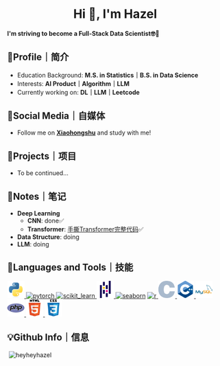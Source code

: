 <h1 align="center">Hi 👋, I'm Hazel</h1>
<h4 align="left">I'm striving to become a Full-Stack Data Scientist🤓💪</h4>

<h2 align="left">📍Profile｜简介</h2>

- Education Background: **M.S. in Statistics｜B.S. in Data Science**
- Interests: **AI Product｜Algorithm｜LLM**
- Currently working on: **DL｜LLM｜Leetcode**


<h2 align="left">📕Social Media｜自媒体</h2>

- Follow me on [**Xiaohongshu**](https://xhslink.com/m/9umC6D257rf) and study with me!

<h2 align="left">🎯Projects｜项目</h2>

- To be continued...


<h2 align="left">📝Notes｜笔记</h2>

- **Deep Learning**
  - **CNN**: done✅
  - **Transformer**: [手撕Transformer完整代码](https://github.com/heyheyHazel/Transformer/blob/0f9f9c9856ffd32b7b94ec3859483f7a514ae052/transformer.ipynb)✅
- **Data Structure**: doing
- **LLM**: doing


<h2 align="left">🔨Languages and Tools｜技能</h2>


<p align="left"> 
  <a href="https://www.python.org" target="_blank" rel="noreferrer"> <img src="https://raw.githubusercontent.com/devicons/devicon/master/icons/python/python-original.svg" alt="python" width="40" height="40"/> </a> 
  <a href="https://pytorch.org/" target="_blank" rel="noreferrer"> <img src="https://www.vectorlogo.zone/logos/pytorch/pytorch-icon.svg" alt="pytorch" width="40" height="40"/> </a> 
  <a href="https://scikit-learn.org/" target="_blank" rel="noreferrer"> <img src="https://upload.wikimedia.org/wikipedia/commons/0/05/Scikit_learn_logo_small.svg" alt="scikit_learn" width="40" height="40"/> </a> 
  <a href="https://pandas.pydata.org/" target="_blank" rel="noreferrer"> <img src="https://raw.githubusercontent.com/devicons/devicon/2ae2a900d2f041da66e950e4d48052658d850630/icons/pandas/pandas-original.svg" alt="pandas" width="40" height="40"/> </a> 
    <a href="https://seaborn.pydata.org/" target="_blank" rel="noreferrer"> <img src="https://seaborn.pydata.org/_images/logo-mark-lightbg.svg" alt="seaborn" width="40" height="40"/></a>
  <a href="https://www.r-project.org/" target="_blank" rel="noreferrer"> <img src="https://cdn.jsdelivr.net/gh/devicons/devicon/icons/r/r-original.svg" alt="r" width="40" height="40"/> </a>
  <a href="https://www.cprogramming.com/" target="_blank" rel="noreferrer"> <img src="https://raw.githubusercontent.com/devicons/devicon/master/icons/c/c-original.svg" alt="c" width="40" height="40"/> </a> 
  <a href="https://www.w3schools.com/cpp/" target="_blank" rel="noreferrer"> <img src="https://raw.githubusercontent.com/devicons/devicon/master/icons/cplusplus/cplusplus-original.svg" alt="cplusplus" width="40" height="40"/> </a> 
  <a href="https://www.mysql.com/" target="_blank" rel="noreferrer"> <img src="https://raw.githubusercontent.com/devicons/devicon/master/icons/mysql/mysql-original-wordmark.svg" alt="mysql" width="40" height="40"/> </a> 
  <a href="https://www.php.net" target="_blank" rel="noreferrer"> <img src="https://raw.githubusercontent.com/devicons/devicon/master/icons/php/php-original.svg" alt="php" width="40" height="40"/> </a> 
  <a href="https://www.w3.org/html/" target="_blank" rel="noreferrer"> <img src="https://raw.githubusercontent.com/devicons/devicon/master/icons/html5/html5-original-wordmark.svg" alt="html5" width="40" height="40"/> </a> 
  <a href="https://www.w3schools.com/css/" target="_blank" rel="noreferrer"> <img src="https://raw.githubusercontent.com/devicons/devicon/master/icons/css3/css3-original-wordmark.svg" alt="css3" width="40" height="40"/> </a> 
  
</p>

<h2 align="left">💡Github Info｜信息</h2>

<!-- <p><img align="left" src="https://github-readme-stats.vercel.app/api/top-langs?username=heyheyhazel&show_icons=true&locale=en&layout=compact" alt="heyheyhazel" /></p> -->

<p>&nbsp;<img align="center" src="https://github-readme-stats.vercel.app/api?username=heyheyhazel&show_icons=true&theme=highcontrast&locale=en" alt="heyheyhazel" /></p>
